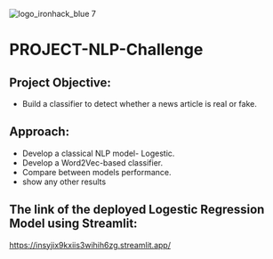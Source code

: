 ![logo_ironhack_blue 7](https://user-images.githubusercontent.com/23629340/40541063-a07a0a8a-601a-11e8-91b5-2f13e4e6b441.png)

# PROJECT-NLP-Challenge 
## Project Objective:
- Build a classifier to detect whether a news article is real or fake.

## Approach:
- Develop a classical NLP model- Logestic.
- Develop a Word2Vec-based classifier.
- Compare between models performance.
- show any other results


## The link of the deployed Logestic Regression Model using Streamlit:
https://insyjix9kxiis3wihih6zg.streamlit.app/

